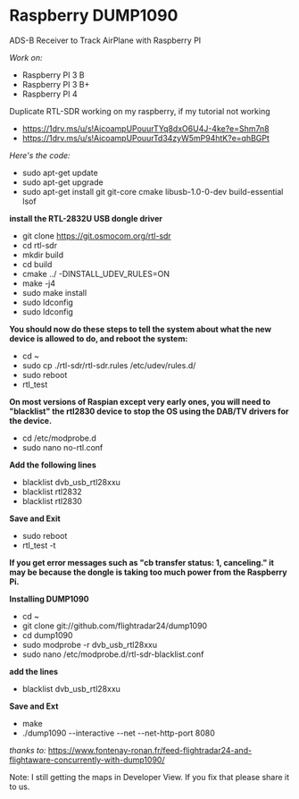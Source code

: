 # Raspberry DUMP1090
ADS-B Receiver to Track AirPlane with Raspberry PI

*Work on:*
- Raspberry PI 3 B
- Raspberry PI 3 B+
- Raspberry PI 4

Duplicate RTL-SDR working on my raspberry, if my tutorial not working
- https://1drv.ms/u/s!AicoampUPouurTYq8dxO6U4J-4ke?e=Shm7n8
- https://1drv.ms/u/s!AicoampUPouurTd34zyW5mP94htK?e=qhBGPt

*Here's the code:*
- sudo apt-get update
- sudo apt-get upgrade
- sudo apt-get install git git-core cmake libusb-1.0-0-dev build-essential lsof

**install the RTL-2832U USB dongle driver**
- git clone https://git.osmocom.org/rtl-sdr
- cd rtl-sdr
- mkdir build
- cd build
- cmake ../ -DINSTALL_UDEV_RULES=ON
- make -j4
- sudo make install
- sudo ldconfig
- sudo ldconfig

**You should now do these steps to tell the system about what the new device is allowed to do, and reboot the system:**
- cd ~
- sudo cp ./rtl-sdr/rtl-sdr.rules /etc/udev/rules.d/
- sudo reboot
- rtl_test

**On most versions of Raspian except very early ones, you will need to "blacklist" the rtl2830 device to stop the OS using the DAB/TV drivers for the device.**
- cd /etc/modprobe.d
- sudo nano no-rtl.conf

**Add the following lines**
- blacklist dvb_usb_rtl28xxu
- blacklist rtl2832
- blacklist rtl2830

**Save and Exit**
- sudo reboot
- rtl_test -t

**If you get error messages such as "cb transfer status: 1, canceling." it may be because the dongle is taking too much power from the Raspberry Pi.** 

**Installing DUMP1090**
- cd ~ 
- git clone git://github.com/flightradar24/dump1090
- cd dump1090
- sudo modprobe -r dvb_usb_rtl28xxu
- sudo nano /etc/modprobe.d/rtl-sdr-blacklist.conf

**add the lines**
- blacklist dvb_usb_rtl28xxu

**Save and Ext**
- make
- ./dump1090 --interactive --net --net-http-port 8080

*thanks to:*
https://www.fontenay-ronan.fr/feed-flightradar24-and-flightaware-concurrently-with-dump1090/

Note:
I still getting the maps in Developer View. If you fix that please share it to us.
